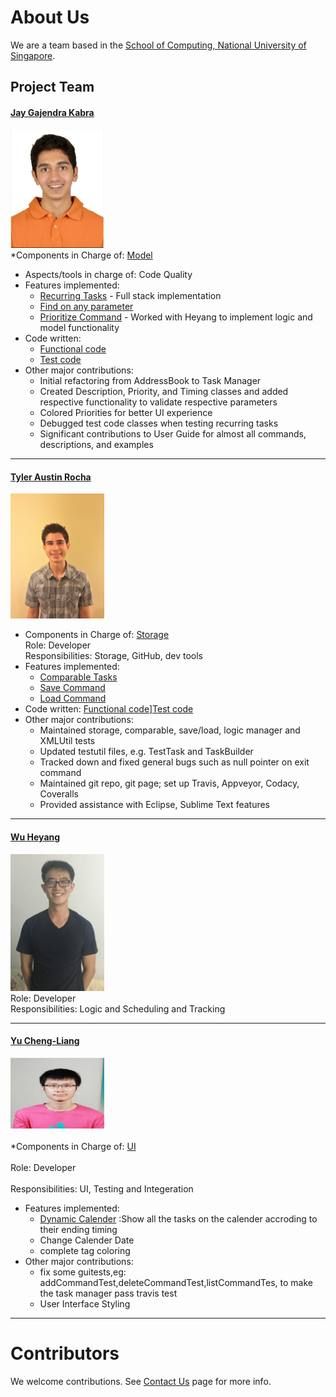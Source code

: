 # About Us

We are a team based in the [School of Computing, National University of Singapore](http://www.comp.nus.edu.sg).

## Project Team

#### [Jay Gajendra Kabra](https://github.com/jay500s)
<img src="images/jay500s.PNG" width="150"><br>
*Components in Charge of: [Model](https://github.com/CS2103JAN2017-T11-B3/main/blob/master/docs/DeveloperGuide.md#2.4) <br>
* Aspects/tools in charge of: Code Quality
* Features implemented:
    * [Recurring Tasks](https://github.com/CS2103JAN2017-T11-B3/main/blob/master/docs/UserGuide.md#3) - Full stack implementation
    * [Find on any parameter](https://github.com/CS2103JAN2017-T11-B3/main/blob/master/docs/UserGuide.md#2.5)
    * [Prioritize Command](https://github.com/CS2103JAN2017-T11-B3/main/blob/master/docs/UserGuide.md#Allocate) - Worked with Heyang to implement logic and model functionality
* Code written: 
    * [Functional code](https://github.com/CS2103JAN2017-T11-B3/main/blob/master/collated/main/A0164212U.md)
    * [Test code](https://github.com/CS2103JAN2017-T11-B3/main/blob/master/collated/test/A0164212U.md)
* Other major contributions:
    * Initial refactoring from AddressBook to Task Manager
    * Created Description, Priority, and Timing classes and added respective functionality to validate respective parameters
    * Colored Priorities for better UI experience
    * Debugged test code classes when testing recurring tasks
    * Significant contributions to User Guide for almost all commands, descriptions, and examples  

-----

#### [Tyler Austin Rocha](https://github.com/tylerrocha)
<img src="images/tylerrocha.jpg" width="150"><br>
* Components in Charge of: [Storage](https://github.com/CS2103JAN2017-T11-B3/main/blob/master/docs/DeveloperGuide.md#storage-component) <br>
Role: Developer <br>
Responsibilities: Storage, GitHub, dev tools
* Features implemented:
    * [Comparable Tasks](https://github.com/CS2103JAN2017-T11-B3/main/blob/master/docs/UserGuide.md#2.3.1)
    * [Save Command](https://github.com/CS2103JAN2017-T11-B3/main/blob/master/docs/UserGuide.md#2.11)
    * [Load Command](https://github.com/CS2103JAN2017-T11-B3/main/blob/master/docs/UserGuide.md#2.12)
* Code written: [Functional code](https://github.com/CS2103JAN2017-T11-B3/main/blob/master/collated/main/A0163559U.md)][Test code](https://github.com/CS2103JAN2017-T11-B3/main/blob/master/collated/test/A0163559U.md)
* Other major contributions:
    * Maintained storage, comparable, save/load, logic manager and XMLUtil tests
    * Updated testutil files, e.g. TestTask and TaskBuilder
    * Tracked down and fixed general bugs such as null pointer on exit command
    * Maintained git repo, git page; set up Travis, Appveyor, Codacy, Coveralls
    * Provided assistance with Eclipse, Sublime Text features


-----

#### [Wu Heyang](https://github.com/whyCaiJi)
<img src="images/whycaiji.jpg" width="150"><br>
Role: Developer <br>
Responsibilities: Logic and Scheduling and Tracking

-----

#### [Yu Cheng-Liang](https://github.com/nuslarry)
<img src="images/chengliang.jpg" width="150"><br><br>
*Components in Charge of: [UI](https://github.com/CS2103JAN2017-T11-B3/main/blob/master/docs/DeveloperGuide.md#model-component) <br><br>
Role: Developer <br><br>
Responsibilities: UI, Testing and Integeration
* Features implemented:
    * [Dynamic Calender](images/Ui.png)  :Show all the tasks on the calender accroding to their ending timing
    * Change Calender Date
    * complete tag coloring
* Other major contributions:
    * fix some guitests,eg: addCommandTest,deleteCommandTest,listCommandTes,
     to make the task manager pass travis test
    * User Interface Styling



-----

# Contributors

We welcome contributions. See [Contact Us](ContactUs.md) page for more info.
